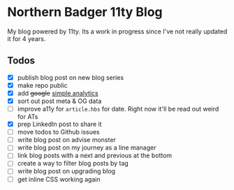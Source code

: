 # Northern Badger 11ty Blog

My blog powered by 11ty. Its a work in progress since I've not really updated it for 4 years.

## Todos

- [x] publish blog post on new blog series
- [x] make repo public
- [x] add ~~google~~ [simple analytics](https://www.simpleanalytics.com/)
- [x] sort out post meta & OG data
- [ ] improve a11y for `article.hbs` for date. Right now it'll be read out weird for ATs
- [x] prep LinkedIn post to share it
- [ ] move todos to Github issues
- [ ] write blog post on advise monster
- [ ] write blog post on my journey as a line manager
- [ ] link blog posts with a next and previous at the bottom
- [ ] create a way to filter blog posts by tag
- [ ] write blog post on upgrading blog
- [ ] get inline CSS working again
